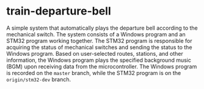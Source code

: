 # train-departure-bell
A simple system that automatically plays the departure bell according to the mechanical switch.
The system consists of a Windows program and an STM32 program working together. The STM32 program is responsible for acquiring the status of mechanical switches and sending the status to the Windows program. Based on user-selected routes, stations, and other information, the Windows program plays the specified background music (BGM) upon receiving data from the microcontroller. The Windows program is recorded on the `master` branch, while the STM32 program is on the `origin/stm32-dev` branch.
